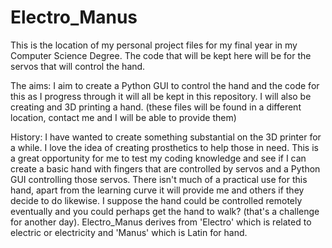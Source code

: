 # Electro_Manus
This is the location of my personal project files for my final year in my Computer Science Degree. 
The code that will be kept here will be for the servos that will control the hand. 

The aims:
I aim to create a Python GUI to control the hand and the code for this as I progress through it will all be kept in this repository.
I will also be creating and 3D printing a hand. (these files will be found in a different location, contact me and I will be able to provide them)

History:
I have wanted to create something substantial on the 3D printer for a while. I love the idea of creating prosthetics to help those in need. 
This is a great opportunity for me to test my coding knowledge and see if I can create a basic hand with fingers that are controlled by servos
and a Python GUI controlling those servos. There isn't much of a practical use for this hand, apart from the learning curve it will provide me and others 
if they decide to do likewise. I suppose the hand could be controlled remotely eventually and you could perhaps get the hand to walk? (that's 
a challenge for another day). 
Electro_Manus derives from 'Electro' which is related to electric or electricity and 'Manus' which is Latin for hand.
